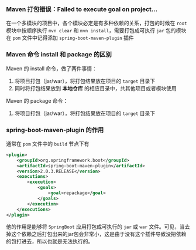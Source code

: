 ### Maven 打包错误：Failed to execute goal on project...

在一个多模块的项目中，各个模块必定是有多种依赖的关系，打包的时候在 `root` 模块中按顺序执行 `mvn clear` 和 `mvn install`，需要打包成可执行 `jar` 包的模块在 `pom` 文件中记得添加 `spring-boot-maven-plugin` 插件

### Maven 命令 install 和 package 的区别

Maven 的 install 命令，做了两件事情：

1. 将项目打包（jar/war），将打包结果放在项目的 `target` 目录下
2. 同时将打包结果放到 **本地仓库** 的相应目录中，共其他项目或者模块使用

Maven 的 package 命令：

1. 将项目打包（jar/war），将打包结果放在项目的 `target` 目录下

### spring-boot-maven-plugin 的作用

通常在 `pom` 文件中的 `build` 节点下有

```xml
<plugin>
    <groupId>org.springframework.boot</groupId>
    <artifactId>spring-boot-maven-plugin</artifactId>
    <version>2.0.3.RELEASE</version>
    <executions>
        <execution>
            <goals>
                <goal>repackage</goal>
            </goals>
        </execution>
    </executions>
</plugin>
```

他的作用是能够将 `SpringBoot` 应用打包成可执行的 `jar` 或 `war` 文件。可见，当去掉这个依赖之后打包出来的jar包会非常小，这是由于没有这个插件导致没把依赖的包打进去，所以也就是无法执行的。



